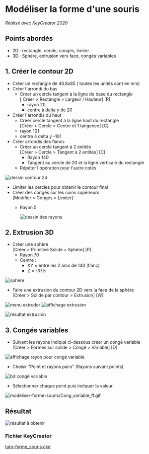 # Modéliser la forme d'une souris

*Réalisé avec KeyCreator 2020*

## Points abordés

- 2D : rectangle, cercle, congés, limiter
- 3D : Sphère, extrusion vers face, congés variables

## 1. Créer le contour 2D

- Créer un rectangle de 46.8x85 ( toutes les unités sont en mm)
- Créer l'arrondi du bas
  - Créer un cercle tangent à la ligne de base du rectangle  
    [ Créer > Rectangle > Largeur / Hauteur] [R]
    - rayon 20
    - centre à delta y de 20
- Créer l'arrondis du haut
  - Créer cercle tangent à la ligne haut du rectangle  
    [Créer > Cercle > Centre et 1 tangence] [C]
  - rayon 101
  - centre à delta y -101
- Créer arrondis des flancs
  - Créer un cercle tangent à 2 entités  
    [Créer > Cercle > Tangent à 2 entités] [C]
    - Rayon 140
    - Tangent au cercle de 20 et la ligne verticale du rectangle
  - Répéter l'opération pour l'autre cotés

![dessin contour 2d](../assets/images_fiches/modeliser-forme-souris/contour1.png)

- Limiter les cercles pour obtenir le contour final
- Créer des congés sur les coins supérieurs  
[Modifier > Congés > Limiter]
  - Rayon 5

    ![dessin des rayons](../assets/images_fiches/modeliser-forme-souris/contour2.png)

## 2. Extrusion 3D

- Créer une sphère  
[Créer > Primitive Solide > Sphère] [P]
  - Rayon 70
  - Centre :
    - XY = entre les 2 arcs de 140 (flanc)
    - Z = -37.5

![sphère](../assets/images_fiches/modeliser-forme-souris/3d_1.png)

- Faire une extrusion du contour 2D vers la face de la sphère  
[Créer > Solide par contour > Extrusion] [W]

![menu extruder](../assets/images_fiches/modeliser-forme-souris/3d_2.png) ![affichage extrusion](../assets/images_fiches/modeliser-forme-souris/3d_3.png)

![résultat extrusion](../assets/images_fiches/modeliser-forme-souris/3d_4.png)

## 3. Congés variables

- Suivant les rayons indiqué ci-dessous créer un congé variable  
[Créer > Formes sur solide > Congé > Variable] [D]

![affichage rayon pour congé variable](../assets/images_fiches/modeliser-forme-souris/conge_1.png)

- Choisir "Point et rayons pairs" (Rayons suivant points)

![bd congé variable](../assets/images_fiches/modeliser-forme-souris/conge-2.png)

- Sélectionner chaque point puis indiquer la valeur

![modeliser-forme-souris/Cong\_variable\_ff.gif](../assets/images_fiches/modeliser-forme-souris/conge_variable_ff.gif)

## Résultat

![résultat à obtenir](../assets/images_fiches/modeliser-forme-souris/resultat.png)

### Fichier KeyCreator

[tuto-forme\_souris.ckd](../assets/files/tuto-forme_souris.ckd)
